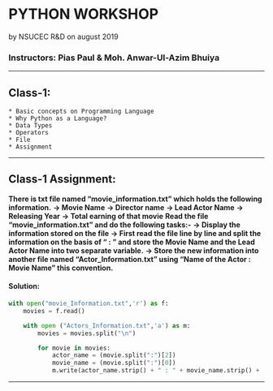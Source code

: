# PYTHON WORKSHOP 
by NSUCEC R&D on august 2019


### Instructors: Pias Paul & Moh. Anwar-Ul-Azim Bhuiya
***



## Class-1:

    * Basic concepts on Programming Language
    * Why Python as a Language?
    * Data Types
    * Operators
    * File
    * Assignment

***


## Class-1 Assignment:

**There is txt file named “movie_information.txt” which holds the following information.**
**-> Movie Name**
**-> Director name**
**-> Lead Actor Name**
**-> Releasing Year**
**-> Total earning of that movie**
**Read the file “movie_information.txt” and do the following tasks:-**
**-> Display the information stored on the file**
**-> First read the file line by line and split the information on the basis of “ : ” and store the Movie Name and the Lead Actor Name into two separate variable.**
**-> Store the new information into another file named “Actor_Information.txt” using “Name of the Actor : Movie Name” this convention.**

#### Solution:
```python
with open("movie_Information.txt",'r') as f:
    movies = f.read()

    with open ("Actors_Information.txt",'a') as m:
        movies = movies.split("\n")

        for movie in movies:
            actor_name = (movie.split(":")[2])
            movie_name = (movie.split(":")[0])
            m.write(actor_name.strip() + " : " + movie_name.strip() + '\n')
```

***


